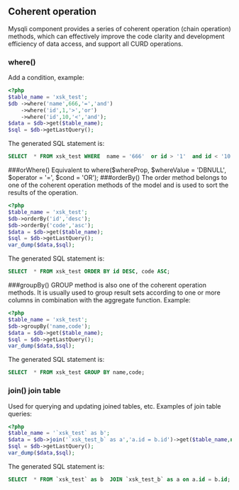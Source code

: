 ## Coherent operation
Mysqli component provides a series of coherent operation (chain operation) methods, which can effectively improve the code clarity and development efficiency of data access, and support all CURD operations.

### where()
Add a condition, example:
```php
<?php
$table_name = 'xsk_test';
$db ->where('name',666,'=','and')
    ->where('id',1,'>','or')
    ->where('id',10,'<','and');
$data = $db->get($table_name);
$sql = $db->getLastQuery();
```
The generated SQL statement is:
```sql
SELECT  * FROM xsk_test WHERE  name = '666'  or id > '1'  and id < '10';
```
###orWhere()
Equivalent to where($whereProp, $whereValue = 'DBNULL', $operator = '=', $cond = 'OR');
###orderBy()
The order method belongs to one of the coherent operation methods of the model and is used to sort the results of the operation.
```php
<?php
$table_name = 'xsk_test';
$db->orderBy('id','desc');
$db->orderBy('code','asc');
$data = $db->get($table_name);
$sql = $db->getLastQuery();
var_dump($data,$sql);
```
The generated SQL statement is:
```sql
SELECT  * FROM xsk_test ORDER BY id DESC, code ASC;
```

###groupBy()
GROUP method is also one of the coherent operation methods. It is usually used to group result sets according to one or more columns in combination with the aggregate function. Example:
```php
<?php
$table_name = 'xsk_test';
$db->groupBy('name,code');
$data = $db->get($table_name);
$sql = $db->getLastQuery();
var_dump($data,$sql);
```
The generated SQL statement is:
```sql
SELECT  * FROM xsk_test GROUP BY name,code;
```

### join() join table
Used for querying and updating joined tables, etc.
Examples of join table queries:
```php
<?php
$table_name = '`xsk_test` as b';
$data = $db->join('`xsk_test_b` as a','a.id = b.id')->get($table_name,null,'*');
$sql = $db->getLastQuery();
var_dump($data,$sql);
```
The generated SQL statement is:
```sql
SELECT  * FROM `xsk_test` as b  JOIN `xsk_test_b` as a on a.id = b.id;
```

